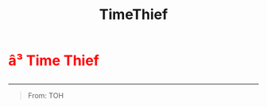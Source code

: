 ﻿---
lang: en-US
title: TimeThief
prev: Nemesis
next: Vindicator
---
# <font color="red">â³ <b>Time Thief</b></font> <Badge text="Support" type="tip" vertical="middle"/>
---

> From: TOH


